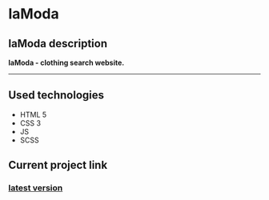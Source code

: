 # laModa

## laModa description
**laModa - clothing search website.**
___

## Used technologies  
+ HTML 5
+ CSS 3
+ JS
+ SCSS

## Current project link

### [latest version](https://alfaro23.github.io/laModa/)
